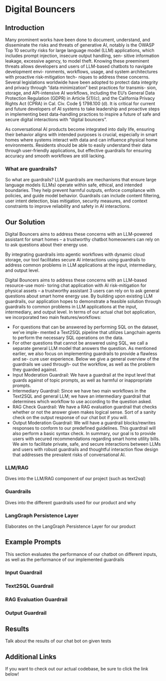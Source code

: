 # Digital Bouncers

## Introduction
Many prominent works have been done to document, understand, and disseminate the risks
and threats of generative AI, notably is the OWASP Top 10 security risks for large language
model (LLM) applications, which includes prompt injection, insecure output handling, sen-
sitive information leakage, excessive agency, to model theft. Knowing these preeminent
threats allows developers and users of LLM-based chatbots to navigate development envi-
ronments, workflows, usage, and system architectures with proactive risk-mitigation tech-
niques to address these concerns. Several legislations worldwide have been adopted to
protect data integrity and privacy through “data minimization” best practices for transmis-
sion, storage, and API-intensive AI workflows, including the EU’s General Data Protection
Regulation (GDPR) in Article 5(1)(c), and the California Privacy Rights Act (CPRA) in Cal.
Civ. Code § 1798.100 (d). It is critical for current and future developers of AI systems to
take leadership and proactive steps in implementing best data-handling practices to inspire
a future of safe and secure digital interactions with “digital bouncers”.

As conversational AI products become integrated 
into daily life, ensuring their behavior aligns with
intended purposes is crucial, especially in smart
homes where systems interact with data and can
influence physical home environments. Residents
should be able to easily understand their data
through user-friendly applications, but effective
guardrails for ensuring accuracy and smooth
workflows are still lacking.

### What are guardrails?
So what are guardrails? LLM guardrails are mechanisms that ensure large language models (LLMs) operate within safe, ethical, and intended boundaries. They help prevent harmful outputs, enforce compliance with policies, and guide model behavior. Guardrails can include content filtering, user intent detection, bias mitigation, security measures, and context constraints to improve reliability and safety in AI interactions.


## Our Solution
Digital Bouncers aims to address these concerns with an LLM-powered assistant for smart homes – a trustworthy chatbot homeowners can rely on to ask questions about their energy use. ​

By integrating guardrails into agentic workflows with dynamic cloud storage, our tool facilitates secure AI interactions using guardrails to address common problems in LLM applications at the input, intermediary, and output level.​

Digital Bouncers aims to address these concerns with an LLM-based resource-use moni-
toring chat application with AI risk-mitigation for physical assets – a trustworthy assistant
3
users can rely on to ask general questions about smart home energy use. By building upon
existing LLM guardrails, our application hopes to demonstrate a feasible solution through
guardrails to common problems in LLM applications at the input, intermediary, and output
level.
In terms of our actual chat bot application, we incorporated two main features/workflows:
- For questions that can be answered by performing SQL on the dataset, we’ve imple-
mented a Text2SQL pipeline that utilizes Langchain agents to perform the necessary SQL
operations on the data.
- For other questions that cannot be answered using SQL, we call a separate general
LLM model that answers the question.
As mentioned earlier, we also focus on implementing guardrails to provide a flawless and se-
cure user experience. Below we give a general overview of the guardrails we used through-
out the workflow, as well as the problem they guarded against.
- Input Moderation Guardrail: We have a guardrail at the input level that guards against
of topic prompts, as well as harmful or inappropriate prompts.
- Intermediary Guardrail: Since we have two main workflows in the Text2SQL and
general LLM; we have an intermediary guardrail that determines which workflow to use
according to the question asked.
- RAG Check Guardrail: We have a RAG evaluation guardrail that checks whether or
not the answer given makes logical sense. Sort of a sanity check on the output response of
our chat bot if you will.
- Output Moderation Guardrail: We will have a guardrail blocks/rewrites responses to
conform to our predefined guidelines. This guardrail will also perform a basic syntax check.
In summary, our goal is to provide users with secured recommendations regarding smart
home utility bills. We aim to facilitate private, safe, and secure interactions between LLMs
and users with robust guardrails and thoughtful interaction flow design that addresses the
prevalent risks of conversational AI.

### LLM/RAG
Dives into the LLM/RAG component of our project (such as text2sql)

### Guardrails
Dives into the different guardrails used for our product and why

### LangGraph Persistence Layer
Elaborates on the LangGraph Persistence Layer for our product

## Example Prompts
This section evaluates the performance of our chatbot on different inputs, as well as the performance of our implemented guardrails

### Input Guardrail

### Text2SQL Guardrail

### RAG Evaluation Guardrail

### Output Guardrail

## Results
Talk about the results of our chat bot on given tests

## Additional Links
If you want to check out our actual codebase, be sure to click the link below!
